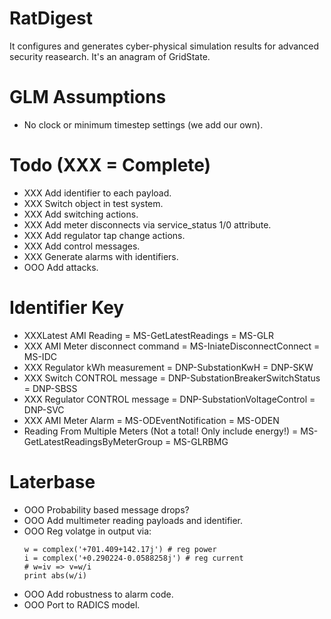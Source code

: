 # RatDigest

It configures and generates cyber-physical simulation results for advanced security reasearch. It's an anagram of GridState.

# GLM Assumptions

- No clock or minimum timestep settings (we add our own).

# Todo (XXX = Complete)

- XXX Add identifier to each payload.
- XXX Switch object in test system.
- XXX Add switching actions.
- XXX Add meter disconnects via service_status 1/0 attribute.
- XXX Add regulator tap change actions.
- XXX Add control messages.
- XXX Generate alarms with identifiers.
- OOO Add attacks.

# Identifier Key

- XXXLatest AMI Reading = MS-GetLatestReadings = MS-GLR
- XXX AMI Meter disconnect command = MS-IniateDisconnectConnect = MS-IDC
- XXX Regulator kWh measurement = DNP-SubstationKwH = DNP-SKW
- XXX Switch CONTROL message = DNP-SubstationBreakerSwitchStatus = DNP-SBSS
- XXX Regulator CONTROL message = DNP-SubstationVoltageControl = DNP-SVC
- XXX AMI Meter Alarm = MS-ODEventNotification = MS-ODEN
- Reading From Multiple Meters (Not a total! Only include energy!) = MS-GetLatestReadingsByMeterGroup = MS-GLRBMG

# Laterbase

- OOO Probability based message drops?
- OOO Add multimeter reading payloads and identifier.
- OOO Reg volatge in output via:
	```
	w = complex('+701.409+142.17j') # reg power
	i = complex('+0.290224-0.0588258j') # reg current
	# w=iv => v=w/i
	print abs(w/i)
	```
- OOO Add robustness to alarm code.
- OOO Port to RADICS model.

